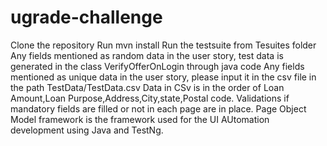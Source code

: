# ugrade-challenge
Clone the repository
Run mvn install
Run the testsuite from Tesuites folder
Any fields mentioned as random data in the user story, test data is generated in the class VerifyOfferOnLogin through java code
Any fields mentioned as unique data in the user story, please input it in the csv file in the path TestData/TestData.csv
Data in CSv is in the order of Loan Amount,Loan Purpose,Address,City,state,Postal code.
Validations if mandatory fields are filled or not in each page are in place.
Page Object Model framework is the framework used for the UI AUtomation development using Java and TestNg.
